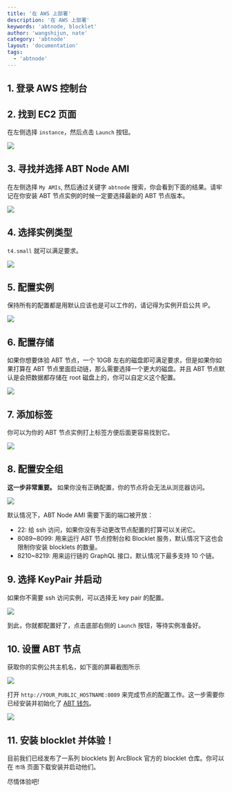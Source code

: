 ```yaml
---
title: '在 AWS 上部署'
description: '在 AWS 上部署'
keywords: 'abtnode, blocklet'
author: 'wangshijun, nate'
category: 'abtnode'
layout: 'documentation'
tags:
  - 'abtnode'
---
```


## 1. 登录 AWS 控制台

## 2. 找到 EC2 页面

在左侧选择 `instance`，然后点击 `Launch` 按钮。

![](./images/1-launch.png)

## 3. 寻找并选择 ABT Node AMI

在左侧选择 `My AMIs`, 然后通过关键字 `abtnode` 搜索，你会看到下面的结果。请牢记在你安装 ABT 节点实例的时候一定要选择最新的 ABT 节点版本。

![](./images/2-select-ami.png)

## 4. 选择实例类型

`t4.small` 就可以满足要求。

![](./images/3-instance-type.png)

## 5. 配置实例

保持所有的配置都是用默认应该也是可以工作的，请记得为实例开启公共 IP。

![](./images/5-configure.png)

## 6. 配置存储

如果你想要体验 ABT 节点，一个 10GB 左右的磁盘即可满足要求，但是如果你如果打算在 ABT 节点里面启动链，那么需要选择一个更大的磁盘。并且 ABT 节点默认是会把数据都存储在 root 磁盘上的，你可以自定义这个配置。

![](./images/6-storage.png)

## 7. 添加标签

你可以为你的 ABT 节点实例打上标签方便后面更容易找到它。

![](./images/7-tags.png)

## 8. 配置安全组

**这一步非常重要。** 如果你没有正确配置，你的节点将会无法从浏览器访问。

![](./images/8-security-group.png)

默认情况下，ABT Node AMI 需要下面的端口被开放：

- 22: 给 ssh 访问，如果你没有手动更改节点配置的打算可以关闭它。
- 8089~8099: 用来运行 ABT 节点控制台和 Blocklet 服务，默认情况下这也会限制你安装 blocklets 的数量。
- 8210~8219: 用来运行链的 GraphQL 接口，默认情况下最多支持 10 个链。

## 9. 选择 KeyPair 并启动

如果你不需要 ssh 访问实例，可以选择无 key pair 的配置。

![](./images/9-keypair.png)

到此，你就都配置好了，点击底部右侧的 `Launch` 按钮，等待实例准备好。

## 10. 设置 ABT 节点

获取你的实例公共主机名，如下面的屏幕截图所示

![](./images/11-public-hostname.png)

打开 `http://YOUR_PUBLIC_HOSTNAME:8089` 来完成节点的配置工作。这一步需要你已经安装并初始化了 [ABT 钱包](https://abtwallet.io)。

![](./images/12-setup-abtnode.png)

## 11. 安装 blocklet 并体验！

目前我们已经发布了一系列 blocklets 到 ArcBlock 官方的 blocklet 仓库。你可以在 `市场` 页面下载安装并启动他们。

尽情体验吧!
